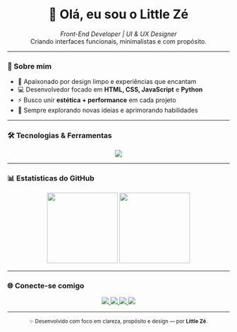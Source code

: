 <h1 align="center">👋 Olá, eu sou o <strong>Little Zé</strong></h1>

<p align="center">
  <em>Front-End Developer | UI & UX Designer</em><br>
  Criando interfaces funcionais, minimalistas e com propósito.
</p>

---

### 🧠 Sobre mim  
- 🎨 Apaixonado por design limpo e experiências que encantam  
- 💻 Desenvolvedor focado em **HTML, CSS, JavaScript** e **Python**  
- ⚡ Busco unir **estética + performance** em cada projeto  
- 🚀 Sempre explorando novas ideias e aprimorando habilidades  

---

### 🛠️ Tecnologias & Ferramentas  

<p align="center">
  <img src="https://skillicons.dev/icons?i=html,css,js,python,figma,vscode,github" />
</p>

---

### 📊 Estatísticas do GitHub  

<p align="center">
  <img height="160em" src="https://github-readme-stats.vercel.app/api?username=arturfnnds&show_icons=true&theme=graywhite&hide_border=true&include_all_commits=true&count_private=true"/>
  <img height="160em" src="https://github-readme-stats.vercel.app/api/top-langs/?username=arturfnnds&layout=compact&theme=graywhite&hide_border=true"/>
</p>

---

### 🌐 Conecte-se comigo  

<p align="center">
  <a href="https://github.com/arturfnnds" target="_blank">
    <img src="https://img.shields.io/badge/GitHub-181717?style=for-the-badge&logo=github&logoColor=white"/>
  </a>
  <a href="https://linkedin.com/in/arturfnnds" target="_blank">
    <img src="https://img.shields.io/badge/LinkedIn-0A66C2?style=for-the-badge&logo=linkedin&logoColor=white"/>
  </a>
  <a href="mailto:arturfnnds@gmail.com" target="_blank">
    <img src="https://img.shields.io/badge/Gmail-EA4335?style=for-the-badge&logo=gmail&logoColor=white"/>
  </a>
  <a href="https://www.behance.net/arturfnnds" target="_blank">
    <img src="https://img.shields.io/badge/Behance-1769FF?style=for-the-badge&logo=behance&logoColor=white"/>
  </a>
</p>

---

<p align="center">
  <sub>✨ Desenvolvido com foco em clareza, propósito e design — por <strong>Little Zé</strong>.</sub>
</p>
